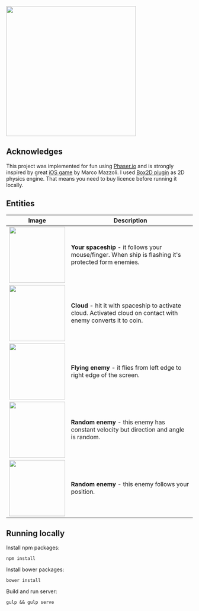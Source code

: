 <img src="https://raw.githubusercontent.com/czajkovsky/spirit-js/master/readme/logo.png" width="350">

## Acknowledges
This project was implemented for fun using [Phaser.io](http://phaser.io/) and is strongly inspired by great [iOS game](https://itunes.apple.com/us/app/spirit/id354998923?mt=8) by Marco Mazzoli. I used [Box2D plugin](http://phaser.io/shop/plugins/box2d) as 2D physics engine. That means you need to buy licence before running it locally.

## Entities
Image  | Description
--------------| -------------
<img src="https://raw.githubusercontent.com/czajkovsky/spirit-js/master/readme/rocket.png" width="151"> | **Your spaceship** - it follows your mouse/finger. When ship is flashing it's protected form enemies.
<img src="https://raw.githubusercontent.com/czajkovsky/spirit-js/master/readme/cloud.png" width="151"> | **Cloud** - hit it with spaceship to activate cloud. Activated cloud on contact with enemy converts it to coin.
<img src="https://raw.githubusercontent.com/czajkovsky/spirit-js/master/readme/enemy-flying.png" width="151"> | **Flying enemy** - it flies from left edge to right edge of the screen.
<img src="https://raw.githubusercontent.com/czajkovsky/spirit-js/master/readme/enemy-random.png" width="151"> | **Random enemy** - this enemy has constant velocity but direction and angle is random.
<img src="https://raw.githubusercontent.com/czajkovsky/spirit-js/master/readme/enemy-sticky.png" width="151"> | **Random enemy** - this enemy follows your position.

## Running locally
Install npm packages:
```
npm install
```
Install bower packages:
```
bower install
```
Build and run server:
```
gulp && gulp serve
```

